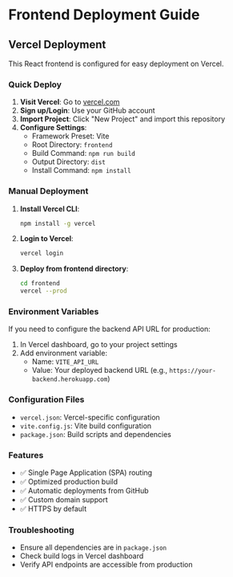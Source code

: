# Frontend Deployment Guide

## Vercel Deployment

This React frontend is configured for easy deployment on Vercel.

### Quick Deploy

1. **Visit Vercel**: Go to [vercel.com](https://vercel.com)
2. **Sign up/Login**: Use your GitHub account
3. **Import Project**: Click "New Project" and import this repository
4. **Configure Settings**:
   - Framework Preset: Vite
   - Root Directory: `frontend`
   - Build Command: `npm run build`
   - Output Directory: `dist`
   - Install Command: `npm install`

### Manual Deployment

1. **Install Vercel CLI**:
   ```bash
   npm install -g vercel
   ```

2. **Login to Vercel**:
   ```bash
   vercel login
   ```

3. **Deploy from frontend directory**:
   ```bash
   cd frontend
   vercel --prod
   ```

### Environment Variables

If you need to configure the backend API URL for production:

1. In Vercel dashboard, go to your project settings
2. Add environment variable:
   - Name: `VITE_API_URL`
   - Value: Your deployed backend URL (e.g., `https://your-backend.herokuapp.com`)

### Configuration Files

- `vercel.json`: Vercel-specific configuration
- `vite.config.js`: Vite build configuration
- `package.json`: Build scripts and dependencies

### Features

- ✅ Single Page Application (SPA) routing
- ✅ Optimized production build
- ✅ Automatic deployments from GitHub
- ✅ Custom domain support
- ✅ HTTPS by default

### Troubleshooting

- Ensure all dependencies are in `package.json`
- Check build logs in Vercel dashboard
- Verify API endpoints are accessible from production